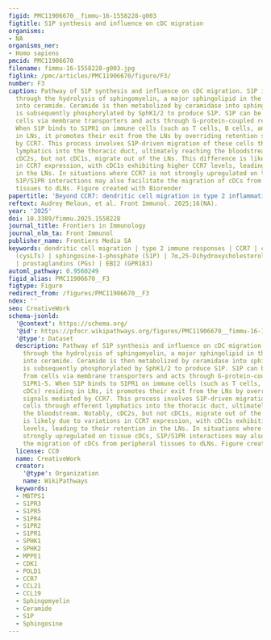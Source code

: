 ```yaml
---
figid: PMC11906670__fimmu-16-1558228-g003
figtitle: S1P synthesis and influence on cDC migration
organisms:
- NA
organisms_ner:
- Homo sapiens
pmcid: PMC11906670
filename: fimmu-16-1558228-g003.jpg
figlink: /pmc/articles/PMC11906670/figure/F3/
number: F3
caption: Pathway of S1P synthesis and influence on cDC migration. S1P is synthesized
  through the hydrolysis of sphingomyelin, a major sphingolipid in the plasma membrane,
  into ceramide. Ceramide is then metabolized by ceramidase into sphingosine, which
  is subsequently phosphorylated by SphK1/2 to produce S1P. S1P can be exported from
  cells via membrane transporters and acts through G-protein-coupled receptors, S1PR1-5.
  When S1P binds to S1PR1 on immune cells (such as T cells, B cells, and cDCs) residing
  in LNs, it promotes their exit from the LNs by overriding retention signals mediated
  by CCR7. This process involves S1P-driven migration of these cells through efferent
  lymphatics into the thoracic duct, ultimately reaching the bloodstream. Notably,
  cDC2s, but not cDC1s, migrate out of the LNs. This difference is likely due to variations
  in CCR7 expression, with cDC1s exhibiting higher CCR7 levels, leading to their retention
  in the LNs. In situations where CCR7 is not strongly upregulated on tissue cDCs,
  S1P/S1PR interactions may also facilitate the migration of cDCs from peripheral
  tissues to dLNs. Figure created with Biorender
papertitle: 'Beyond CCR7: dendritic cell migration in type 2 inflammation'
reftext: Audrey Meloun, et al. Front Immunol. 2025;16(NA).
year: '2025'
doi: 10.3389/fimmu.2025.1558228
journal_title: Frontiers in Immunology
journal_nlm_ta: Front Immunol
publisher_name: Frontiers Media SA
keywords: dendritic cell migration | type 2 immune responses | CCR7 | cysteinyl leukotrienes
  (cysLTs) | sphingosine-1-phosphate (S1P) | 7α,25-Dihydroxycholesterol (7α,25-OHC)
  | prostaglandins (PGs) | EBI2 (GPR183)
automl_pathway: 0.9560249
figid_alias: PMC11906670__F3
figtype: Figure
redirect_from: /figures/PMC11906670__F3
ndex: ''
seo: CreativeWork
schema-jsonld:
  '@context': https://schema.org/
  '@id': https://pfocr.wikipathways.org/figures/PMC11906670__fimmu-16-1558228-g003.html
  '@type': Dataset
  description: Pathway of S1P synthesis and influence on cDC migration. S1P is synthesized
    through the hydrolysis of sphingomyelin, a major sphingolipid in the plasma membrane,
    into ceramide. Ceramide is then metabolized by ceramidase into sphingosine, which
    is subsequently phosphorylated by SphK1/2 to produce S1P. S1P can be exported
    from cells via membrane transporters and acts through G-protein-coupled receptors,
    S1PR1-5. When S1P binds to S1PR1 on immune cells (such as T cells, B cells, and
    cDCs) residing in LNs, it promotes their exit from the LNs by overriding retention
    signals mediated by CCR7. This process involves S1P-driven migration of these
    cells through efferent lymphatics into the thoracic duct, ultimately reaching
    the bloodstream. Notably, cDC2s, but not cDC1s, migrate out of the LNs. This difference
    is likely due to variations in CCR7 expression, with cDC1s exhibiting higher CCR7
    levels, leading to their retention in the LNs. In situations where CCR7 is not
    strongly upregulated on tissue cDCs, S1P/S1PR interactions may also facilitate
    the migration of cDCs from peripheral tissues to dLNs. Figure created with Biorender
  license: CC0
  name: CreativeWork
  creator:
    '@type': Organization
    name: WikiPathways
  keywords:
  - MBTPS1
  - S1PR3
  - S1PR5
  - S1PR4
  - S1PR2
  - S1PR1
  - SPHK1
  - SPHK2
  - MPPE1
  - CDK1
  - POLD1
  - CCR7
  - CCL21
  - CCL19
  - Sphingomyelin
  - Ceramide
  - S1P
  - Sphingosine
---
```

